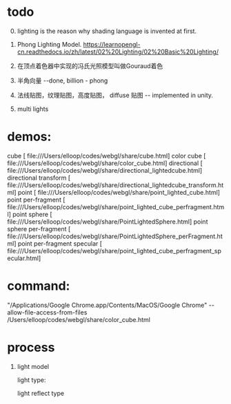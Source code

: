 # todo

0. lighting is the reason why shading language is invented at first.

1. Phong Lighting Model.
    https://learnopengl-cn.readthedocs.io/zh/latest/02%20Lighting/02%20Basic%20Lighting/

2. 在顶点着色器中实现的冯氏光照模型叫做Gouraud着色

3. 半角向量 --done, billion - phong

4. 法线贴图，纹理贴图，高度贴图， diffuse 贴图 -- implemented in unity.

5. multi lights

# demos:

cube                        [ file:///Users/elloop/codes/webgl/share/cube.html]
color cube                  [ file:///Users/elloop/codes/webgl/share/color_cube.html]
directional                 [ file:///Users/elloop/codes/webgl/share/directional_lightedcube.html]
directional transform       [ file:///Users/elloop/codes/webgl/share/directional_lightedcube_transform.html]
point                       [ file:///Users/elloop/codes/webgl/share/point_lighted_cube.html]
point per-fragment          [ file:///Users/elloop/codes/webgl/share/point_lighted_cube_perfragment.html]
point sphere                [ file:///Users/elloop/codes/webgl/share/PointLightedSphere.html]
point sphere per-fragment   [ file:///Users/elloop/codes/webgl/share/PointLightedSphere_perFragment.html]
point per-fragment specular [ file:///Users/elloop/codes/webgl/share/point_lighted_cube_perfragment_specular.html]


# command:

"/Applications/Google Chrome.app/Contents/MacOS/Google Chrome" --allow-file-access-from-files /Users/elloop/codes/webgl/share/color_cube.html

# process

1. light model

    light type: 

    light reflect type


